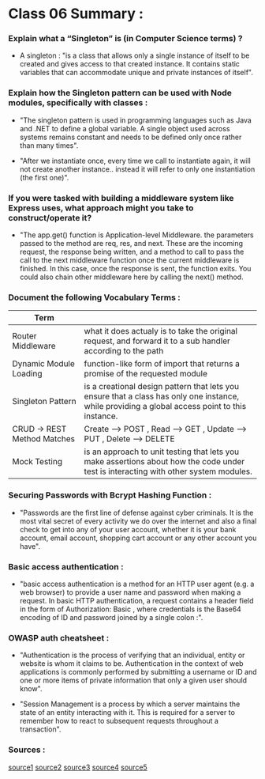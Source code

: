 # Class 06 Summary :

### Explain what a “Singleton” is (in Computer Science terms) ?

* A singleton  : "is a class that allows only a single instance of itself to be created and gives access to that created instance. It contains static variables that can accommodate unique and private instances of itself".

### Explain how the Singleton pattern can be used with Node modules, specifically with classes :

* "The singleton pattern is used in programming languages such as Java and .NET to define a global variable. A single object used across systems remains constant and needs to be defined only once rather than many times".

* "After we instantiate once, every time we call to instantiate again, it will not create another instance.. instead it will refer to only one instantiation (the first one)".

### If you were tasked with building a middleware system like Express uses, what approach might you take to construct/operate it? 

* "The app.get() function is Application-level Middleware. the parameters passed to the method are req, res, and next. These are the incoming request, the response being written, and a method to call to pass the call to the next middleware function once the current middleware is finished. In this case, once the response is sent, the function exits. You could also chain other middleware here by calling the next() method.

### Document the following Vocabulary Terms :

| Term      |                                                          |
| -----------  | ----------------------------------------------------------------|
| Router Middleware   | what it does actualy is to take the original request, and forward it to a sub handler according to the path |
| Dynamic Module Loading |function-like form of import that returns a promise of the requested module  |
| Singleton Pattern    |is a creational design pattern that lets you ensure that a class has only one instance, while providing a global access point to this instance.    |
| CRUD -> REST Method Matches   | Create --> POST , Read --> GET , Update --> PUT , Delete --> DELETE |
| Mock Testing    |is an approach to unit testing that lets you make assertions about how the code under test is interacting with other system modules. |


### Securing Passwords with Bcrypt Hashing Function :

* "Passwords are the first line of defense against cyber criminals. It is the most vital secret of every activity we do over the internet and also a final check to get into any of your user account, whether it is your bank account, email account, shopping cart account or any other account you have".

### Basic access authentication :

* "basic access authentication is a method for an HTTP user agent (e.g. a web browser) to provide a user name and password when making a request. In basic HTTP authentication, a request contains a header field in the form of Authorization: Basic <credentials>, where credentials is the Base64 encoding of ID and password joined by a single colon :".

### OWASP auth cheatsheet :

* "Authentication is the process of verifying that an individual, entity or website is whom it claims to be. Authentication in the context of web applications is commonly performed by submitting a username or ID and one or more items of private information that only a given user should know".

* "Session Management is a process by which a server maintains the state of an entity interacting with it. This is required for a server to remember how to react to subsequent requests throughout a transaction". 

### Sources :

[source1](https://www.techopedia.com/definition/15830/singleton)
[source2](https://developer.okta.com/blog/2018/09/13/build-and-understand-express-middleware-through-examples)
[source3](https://refactoring.guru/design-patterns/singleton)
[source4](https://thehackernews.com/2014/04/securing-passwords-with-bcrypt-hashing.html)
[source5](https://en.wikipedia.org/wiki/Basic_access_authentication)

